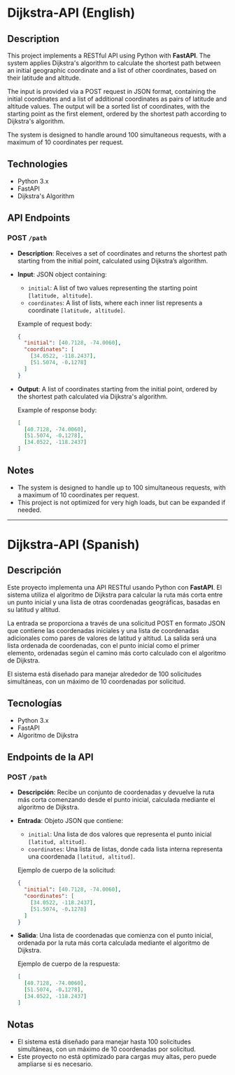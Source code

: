 # Dijkstra-API (English)

## Description

This project implements a RESTful API using Python with **FastAPI**. The system applies Dijkstra's algorithm to calculate the shortest path between an initial geographic coordinate and a list of other coordinates, based on their latitude and altitude.

The input is provided via a POST request in JSON format, containing the initial coordinates and a list of additional coordinates as pairs of latitude and altitude values. The output will be a sorted list of coordinates, with the starting point as the first element, ordered by the shortest path according to Dijkstra's algorithm.

The system is designed to handle around 100 simultaneous requests, with a maximum of 10 coordinates per request.

## Technologies

- Python 3.x
- FastAPI
- Dijkstra's Algorithm

## API Endpoints

### POST `/path`

- **Description**: Receives a set of coordinates and returns the shortest path starting from the initial point, calculated using Dijkstra’s algorithm.
  
- **Input**: JSON object containing:
  - `initial`: A list of two values representing the starting point `[latitude, altitude]`.
  - `coordinates`: A list of lists, where each inner list represents a coordinate `[latitude, altitude]`.

  Example of request body:
  ```json
  {
    "initial": [40.7128, -74.0060],
    "coordinates": [
      [34.0522, -118.2437],
      [51.5074, -0.1278]
    ]
  }
  ```

- **Output**: A list of coordinates starting from the initial point, ordered by the shortest path calculated via Dijkstra's algorithm.

  Example of response body:
  ```json
  [
    [40.7128, -74.0060],
    [51.5074, -0.1278],
    [34.0522, -118.2437]
  ]
  ```

## Notes
- The system is designed to handle up to 100 simultaneous requests, with a maximum of 10 coordinates per request.
- This project is not optimized for very high loads, but can be expanded if needed.

---

# Dijkstra-API (Spanish)

## Descripción

Este proyecto implementa una API RESTful usando Python con **FastAPI**. El sistema utiliza el algoritmo de Dijkstra para calcular la ruta más corta entre un punto inicial y una lista de otras coordenadas geográficas, basadas en su latitud y altitud.

La entrada se proporciona a través de una solicitud POST en formato JSON que contiene las coordenadas iniciales y una lista de coordenadas adicionales como pares de valores de latitud y altitud. La salida será una lista ordenada de coordenadas, con el punto inicial como el primer elemento, ordenadas según el camino más corto calculado con el algoritmo de Dijkstra.

El sistema está diseñado para manejar alrededor de 100 solicitudes simultáneas, con un máximo de 10 coordenadas por solicitud.

## Tecnologías

- Python 3.x
- FastAPI
- Algoritmo de Dijkstra

## Endpoints de la API

### POST `/path`

- **Descripción**: Recibe un conjunto de coordenadas y devuelve la ruta más corta comenzando desde el punto inicial, calculada mediante el algoritmo de Dijkstra.
  
- **Entrada**: Objeto JSON que contiene:
  - `initial`: Una lista de dos valores que representa el punto inicial `[latitud, altitud]`.
  - `coordinates`: Una lista de listas, donde cada lista interna representa una coordenada `[latitud, altitud]`.

  Ejemplo de cuerpo de la solicitud:
  ```json
  {
    "initial": [40.7128, -74.0060],
    "coordinates": [
      [34.0522, -118.2437],
      [51.5074, -0.1278]
    ]
  }
  ```

- **Salida**: Una lista de coordenadas que comienza con el punto inicial, ordenada por la ruta más corta calculada mediante el algoritmo de Dijkstra.

  Ejemplo de cuerpo de la respuesta:
  ```json
  [
    [40.7128, -74.0060],
    [51.5074, -0.1278],
    [34.0522, -118.2437]
  ]
  ```

## Notas

- El sistema está diseñado para manejar hasta 100 solicitudes simultáneas, con un máximo de 10 coordenadas por solicitud.
- Este proyecto no está optimizado para cargas muy altas, pero puede ampliarse si es necesario.
